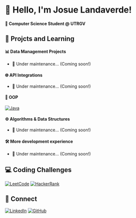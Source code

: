# 👋 Hello, I'm Josue Landaverde!

#### 🤠 Computer Science Student @ UTRGV

## 📕 Projcts and Learning

#### 📊 Data Management Projects
- 🐢 Under maintenance... (Coming soon!)

#### 🌐 API Integrations
- 🐢 Under maintenance... (Coming soon!)

#### 🧩 OOP 
[![Java](https://img.shields.io/badge/Explore-My_Python_Repos-3776AB?style=for-the-badge&logo=python)](https://github.com/jlndvr/Java-REPO)

#### ⚙️ Algorithms & Data Structures
- 🐢 Under maintenance... (Coming soon!)

#### 🛠️ More development experience 
- 🐢 Under maintenance... (Coming soon!)

## 💻 Coding Challenges
[![LeetCode](https://img.shields.io/badge/LeetCode-Python_Solutions-FFA116?style=flat-square&logo=leetcode)](https://github.com/jlndvr/LeetCode-Python)
[![HackerRank](https://img.shields.io/badge/HackerRank-Python_Solutions-2EC866?style=flat-square&logo=hackerrank)](https://github.com/jlndvr/HackerRank-Python)

## 🤝 Connect
[![LinkedIn](https://img.shields.io/badge/LinkedIn-Connect-0A66C2?style=for-the-badge&logo=linkedin)](https://linkedin.com/in/jlndvr)
[![GitHub](https://img.shields.io/badge/GitHub-Follow-181717?style=for-the-badge&logo=github)](https://github.com/jlndvr)
